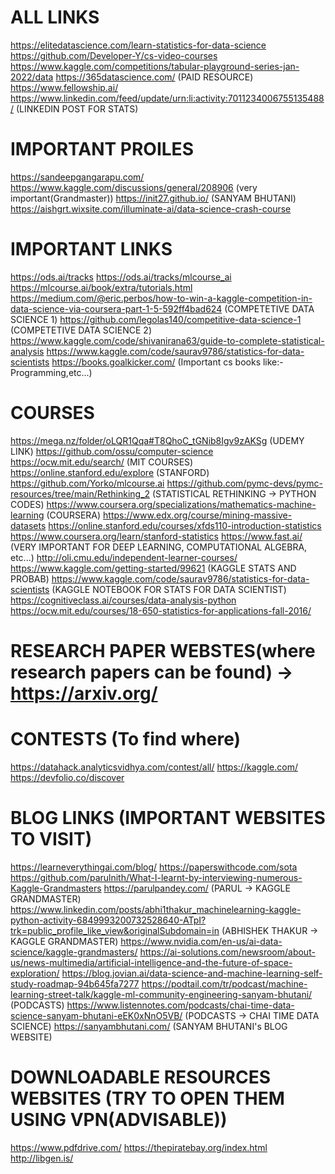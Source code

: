 # ALL LINKS
https://elitedatascience.com/learn-statistics-for-data-science
https://github.com/Developer-Y/cs-video-courses
https://www.kaggle.com/competitions/tabular-playground-series-jan-2022/data
https://365datascience.com/ (PAID RESOURCE)
https://www.fellowship.ai/
https://www.linkedin.com/feed/update/urn:li:activity:7011234006755135488/ (LINKEDIN POST FOR STATS)


# IMPORTANT PROILES
https://sandeepgangarapu.com/
https://www.kaggle.com/discussions/general/208906 (very important(Grandmaster))
https://init27.github.io/ (SANYAM BHUTANI)
https://aishgrt.wixsite.com/illuminate-ai/data-science-crash-course


# IMPORTANT LINKS
https://ods.ai/tracks
https://ods.ai/tracks/mlcourse_ai
https://mlcourse.ai/book/extra/tutorials.html
https://medium.com/@eric.perbos/how-to-win-a-kaggle-competition-in-data-science-via-coursera-part-1-5-592ff4bad624 (COMPETETIVE DATA SCIENCE 1)
https://github.com/legolas140/competitive-data-science-1 (COMPETETIVE DATA SCIENCE 2)
https://www.kaggle.com/code/shivanirana63/guide-to-complete-statistical-analysis
https://www.kaggle.com/code/saurav9786/statistics-for-data-scientists
https://books.goalkicker.com/ (Important cs books like:-Programming,etc...)


# COURSES
https://mega.nz/folder/oLQR1Qqa#T8QhoC_tGNib8Igv9zAKSg (UDEMY LINK)
https://github.com/ossu/computer-science
https://ocw.mit.edu/search/ (MIT COURSES)
https://online.stanford.edu/explore (STANFORD)
https://github.com/Yorko/mlcourse.ai
https://github.com/pymc-devs/pymc-resources/tree/main/Rethinking_2 (STATISTICAL RETHINKING -> PYTHON CODES)
https://www.coursera.org/specializations/mathematics-machine-learning (COURSERA)
https://www.edx.org/course/mining-massive-datasets
https://online.stanford.edu/courses/xfds110-introduction-statistics
https://www.coursera.org/learn/stanford-statistics
https://www.fast.ai/ (VERY IMPORTANT FOR DEEP LEARNING, COMPUTATIONAL ALGEBRA, etc...)
http://oli.cmu.edu/independent-learner-courses/
https://www.kaggle.com/getting-started/99621 (KAGGLE STATS AND PROBAB)
https://www.kaggle.com/code/saurav9786/statistics-for-data-scientists (KAGGLE NOTEBOOK FOR STATS FOR DATA SCIENTIST)
https://cognitiveclass.ai/courses/data-analysis-python
https://ocw.mit.edu/courses/18-650-statistics-for-applications-fall-2016/


# RESEARCH PAPER WEBSTES(where research papers can be found) -> https://arxiv.org/


# CONTESTS (To find where)
https://datahack.analyticsvidhya.com/contest/all/
https://kaggle.com/
https://devfolio.co/discover


# BLOG LINKS (IMPORTANT WEBSITES TO VISIT)
https://learneverythingai.com/blog/
https://paperswithcode.com/sota
https://github.com/parulnith/What-I-learnt-by-interviewing-numerous-Kaggle-Grandmasters
https://parulpandey.com/ (PARUL -> KAGGLE GRANDMASTER)
https://www.linkedin.com/posts/abhi1thakur_machinelearning-kaggle-python-activity-6849993200732528640-ATpI?trk=public_profile_like_view&originalSubdomain=in (ABHISHEK THAKUR -> KAGGLE GRANDMASTER)
https://www.nvidia.com/en-us/ai-data-science/kaggle-grandmasters/
https://ai-solutions.com/newsroom/about-us/news-multimedia/artificial-intelligence-and-the-future-of-space-exploration/
https://blog.jovian.ai/data-science-and-machine-learning-self-study-roadmap-94b645fa7277
https://podtail.com/tr/podcast/machine-learning-street-talk/kaggle-ml-community-engineering-sanyam-bhutani/ (PODCASTS)
https://www.listennotes.com/podcasts/chai-time-data-science-sanyam-bhutani-eEK0xNnO5VB/ (PODCASTS -> CHAI TIME DATA SCIENCE)
https://sanyambhutani.com/ (SANYAM BHUTANI's BLOG WEBSITE)


# DOWNLOADABLE RESOURCES WEBSITES (TRY TO OPEN THEM USING VPN(ADVISABLE))
https://www.pdfdrive.com/
https://thepiratebay.org/index.html
http://libgen.is/
